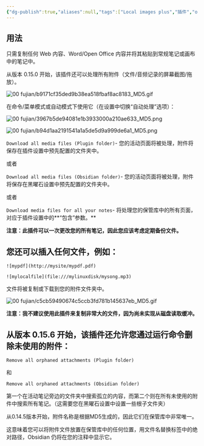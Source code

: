 ```yaml
---
{"dg-publish":true,"aliases":null,"tags":["Local images plus","插件","obsidian插件","本地化图片"],"title":"Local images plus","permalink":"/00 moren/Local images plus/","dgPassFrontmatter":true,"noteIcon":""}
---
```


## 用法

只需复制任何 Web 内容、Word/Open Office 内容并将其粘贴到常规笔记或画布中的笔记中。

从版本 0.15.0 开始，该插件还可以处理所有附件（文件/音频记录的屏幕截图/拖放）。

![00 fujian/b9171cf35ded9b38ea518fbaf8ac8183_MD5.gif](/img/user/00%20fujian/b9171cf35ded9b38ea518fbaf8ac8183_MD5.gif)

在命令/菜单模式或自动模式下使用它（在设置中切换“自动处理”选项）：

![00 fujian/3967b5de94081e1b3933000a210ae633_MD5.png](/img/user/00%20fujian/3967b5de94081e1b3933000a210ae633_MD5.png)

![00 fujian/b94d1aa2191541a1a5de5d9a999de6a1_MD5.png](/img/user/00%20fujian/b94d1aa2191541a1a5de5d9a999de6a1_MD5.png)

`Download all media files (Plugin folder)`- 您的活动页面将被处理，附件将保存在插件设置中预先配置的文件夹中。

或者

`Download all media files (Obsidian folder)`- 您的活动页面将被处理，附件将保存在黑曜石设置中预先配置的文件夹中。

或者

`Download media files for all your notes`- 将处理您的保管库中的所有页面，对应于插件设置中的**“包含”参数。**

**注意：此插件可以一次更改您的所有笔记，因此您应该考虑定期备份文件。**

## 您还可以插入任何文件，例如：

`![mypdf](http://mysite/mypdf.pdf)`

`![mylocalfile](file:///mylinuxdisk/mysong.mp3)`

文件将被复制或下载到您的附件文件夹中。

![00 fujian/c5cb59490674c5ccb3fd781b145637eb_MD5.gif](/img/user/00%20fujian/c5cb59490674c5ccb3fd781b145637eb_MD5.gif)

**注意：我不建议使用此插件来复制非常大的文件，因为尚未实现从磁盘读取缓冲。**

## 从版本 0.15.6 开始，该插件还允许您通过运行命令删除未使用的附件：

`Remove all orphaned attachments (Plugin folder)`

和

`Remove all orphaned attachments (Obsidian folder)`

第一个在活动笔记旁边的文件夹中搜索孤立的内容，而第二个则在所有未使用的附件中搜索所有笔记。（这需要您在黑曜石设置中设置一些根子文件夹）

从0.14.5版本开始，附件名称是根据MD5生成的，因此它们在保管库中非常唯一。

这意味着您可以将附件文件放置在保管库中的任何位置，用文件名替换标签中的绝对路径，Obsidian 仍将在您的注释中显示它。